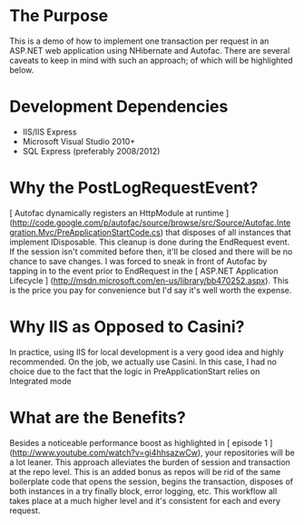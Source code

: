 # The Purpose #

This is a demo of how to implement one transaction per request in an ASP.NET web application using NHibernate and Autofac.
There are several caveats to keep in mind with such an approach; of which will be highlighted below.

# Development Dependencies #

* IIS/IIS Express
* Microsoft Visual Studio 2010+
* SQL Express (preferably 2008/2012)

# Why the PostLogRequestEvent? #

[ Autofac dynamically registers an HttpModule at runtime ] (http://code.google.com/p/autofac/source/browse/src/Source/Autofac.Integration.Mvc/PreApplicationStartCode.cs) 
that disposes of all instances that implement IDisposable. This cleanup is done during the EndRequest event. If the session isn't commited before then,
it'll be closed and there will be no chance to save changes. I was forced to sneak in front of Autofac by tapping in to the event prior to EndRequest 
in the [ ASP.NET Application Lifecycle ] (http://msdn.microsoft.com/en-us/library/bb470252.aspx). This is the price you pay for convenience but I'd say it's well worth the expense.

# Why IIS as Opposed to Casini? #

In practice, using IIS for local development is a very good idea and highly recommended. On the job, we actually use
Casini. In this case, I had no choice due to the fact that  the logic in PreApplicationStart relies on Integrated mode 

# What are the Benefits? #

Besides a noticeable performance boost as highlighted in [ episode 1 ] (http://www.youtube.com/watch?v=gi4hhsazwCw), your repositories will be a lot leaner. This approach
alleviates the burden of session and transaction at the repo level. This is an added bonus as repos will be rid of the same
boilerplate code that opens the session, begins the transaction, disposes of both instances in a try finally block, error logging,
etc. This workflow all takes place at a much higher level and it's consistent for each and every request.
